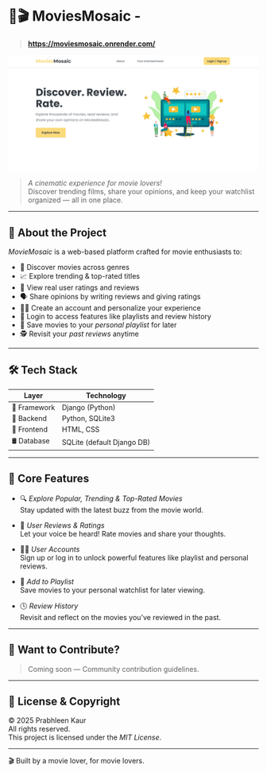 ﻿# 🍿🎬 MoviesMosaic - 
> **https://moviesmosaic.onrender.com/**

![MovieMosaic Banner](https://github.com/Prabhleen-Kaur1218/MoviesMosaic/blob/main/movie.png)

> *A cinematic experience for movie lovers!*  
> Discover trending films, share your opinions, and keep your watchlist organized — all in one place.

---

## 🌟 About the Project

*MovieMosaic* is a web-based platform crafted for movie enthusiasts to:

- 🎥 Discover movies across genres
- 📈 Explore trending & top-rated titles
- 🧾 View real user ratings and reviews
- 🗣 Share opinions by writing reviews and giving ratings
- 🧑‍💻 Create an account and personalize your experience
- 🔐 Login to access features like playlists and review history
- 💾 Save movies to your *personal playlist* for later
- 🕵 Revisit your *past reviews* anytime

---

## 🛠 Tech Stack

| Layer        | Technology                 |
| ------------ | -------------------------- |
| 🎯 Framework | Django (Python)            |
| 🧠 Backend   | Python, SQLite3            |
| 🎨 Frontend  | HTML, CSS                  |
| 🛢 Database  | SQLite (default Django DB) |

---

## 🎯 Core Features

- 🔍 *Explore Popular, Trending & Top-Rated Movies*  
  Stay updated with the latest buzz from the movie world.

- 📝 *User Reviews & Ratings*  
  Let your voice be heard! Rate movies and share your thoughts.

- 🧑‍💼 *User Accounts*  
  Sign up or log in to unlock powerful features like playlist and personal reviews.

- 💾 *Add to Playlist*  
  Save movies to your personal watchlist for later viewing.

- 🕓 *Review History*  
  Revisit and reflect on the movies you’ve reviewed in the past.

---

## 🤝 Want to Contribute?

> Coming soon — Community contribution guidelines.

---

## 📜 License & Copyright

© 2025 Prabhleen Kaur  
All rights reserved.  
This project is licensed under the *MIT License*.

---

🎬 Built by a movie lover, for movie lovers.
